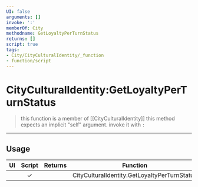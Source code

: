 ```yaml
---
UI: false
arguments: []
invoke: ':'
memberOf: City
methodname: GetLoyaltyPerTurnStatus
returns: []
script: true
tags:
- City/CityCulturalIdentity/_function
- function/script
---
```

# CityCulturalIdentity:GetLoyaltyPerTurnStatus
> this function is a member of [[CityCulturalIdentity]]
> this method expects an implicit "self" argument. invoke it with `:`
-----
## Usage
|  UI | Script | Returns | Function | Arguments |
|:---:|:------:|-------:|:--------:|:---------|
| |✓||CityCulturalIdentity:GetLoyaltyPerTurnStatus||
